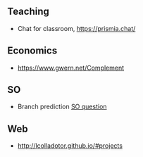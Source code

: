 ## Teaching

- Chat for classroom, https://prismia.chat/

## Economics 

- https://www.gwern.net/Complement

## SO

- Branch prediction [SO question](https://stackoverflow.com/questions/11227809/why-is-processing-a-sorted-array-faster-than-processing-an-unsorted-array)


## Web 

- http://lcolladotor.github.io/#projects
